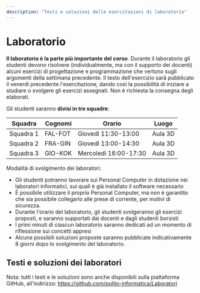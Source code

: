```yaml
---
description: "Testi e soluzioni delle esercitazioni di laboratorio"
---
```



# Laboratorio

**Il laboratorio è la parte più importante del corso**. Durante il laboratorio gli studenti devono risolvere (individualmente, ma con il supporto dei docenti) alcuni esercizi di progettazione e programmazione che vertono sugli argomenti della settimana precedente. Il testo dell'esercizio sarà pubblicato il venerdì precedente l'esercitazione, dando così la possibilità di iniziare a studiare o svolgere gli esercizi assegnati. Non è richiesta la consegna degli elaborati.

Gli studenti saranno **divisi in tre squadre**:

| Squadra   | Cognomi | Orario      | Luogo |
|-----------|---------|-------------|-------|
| Squadra 1 | FAL-FOT | Giovedì 11:30-13:00   | Aula 3D |
| Squadra 2 | FRA-GIN | Giovedì 13:00-14:30   | Aula 3D |
| Squadra 3 | GIO-KOK | Mercoledì 16:00-17:30 | Aula 3D |

Modalità di svolgimento dei laboratori:


- Gli studenti potranno lavorare sui Personal Computer in dotazione nei laboratori informatici, sui quali è già installato il software necessario
- È possibile utilizzare il proprio Personal Computer, ma non è garantito che sia possibile collegarlo alle prese di corrente, per motivi di sicurezza.
- Durante l'orario del laboratorio, gli studenti svolgeranno gli esercizi proposti, e saranno supportati dai docenti e dagli studenti borsisti
- I primi minuti di ciascun laboratorio saranno dedicati ad un momento di riflessione sui concetti appresi
- Alcune possibili soluzioni proposte saranno pubblicate indicativamente 8 giorni dopo lo svolgimento del laboratorio.


## Testi e soluzioni dei laboratori

Nota: tutti i testi e le soluzioni sono anche disponibili sulla piattaforma GitHub, all'indirizzo: https://github.com/polito-informatica/Laboratori

